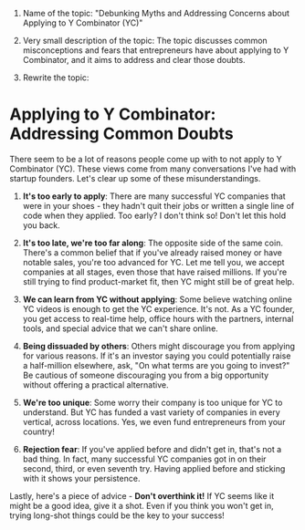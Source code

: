 1. Name of the topic: "Debunking Myths and Addressing Concerns about Applying to Y Combinator (YC)"

2. Very small description of the topic: The topic discusses common misconceptions and fears that entrepreneurs have about applying to Y Combinator, and it aims to address and clear those doubts.

3. Rewrite the topic:

# Applying to Y Combinator: Addressing Common Doubts

There seem to be a lot of reasons people come up with to not apply to Y Combinator (YC). These views come from many conversations I've had with startup founders. Let's clear up some of these misunderstandings.

1. **It's too early to apply**: There are many successful YC companies that were in your shoes - they hadn't quit their jobs or written a single line of code when they applied. Too early? I don't think so! Don't let this hold you back.

2. **It's too late, we're too far along**: The opposite side of the same coin. There's a common belief that if you've already raised money or have notable sales, you're too advanced for YC. Let me tell you, we accept companies at all stages, even those that have raised millions. If you're still trying to find product-market fit, then YC might still be of great help.

3. **We can learn from YC without applying**: Some believe watching online YC videos is enough to get the YC experience. It's not. As a YC founder, you get access to real-time help, office hours with the partners, internal tools, and special advice that we can't share online.

4. **Being dissuaded by others**: Others might discourage you from applying for various reasons. If it's an investor saying you could potentially raise a half-million elsewhere, ask, "On what terms are you going to invest?" Be cautious of someone discouraging you from a big opportunity without offering a practical alternative.

5. **We're too unique**: Some worry their company is too unique for YC to understand. But YC has funded a vast variety of companies in every vertical, across locations. Yes, we even fund entrepreneurs from your country!

6. **Rejection fear**: If you've applied before and didn't get in, that's not a bad thing. In fact, many successful YC companies got in on their second, third, or even seventh try. Having applied before and sticking with it shows your persistence.

Lastly, here's a piece of advice - **Don't overthink it!** If YC seems like it might be a good idea, give it a shot. Even if you think you won't get in, trying long-shot things could be the key to your success!